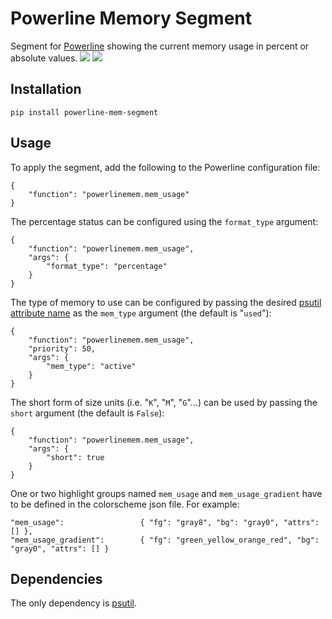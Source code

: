 # Powerline Memory Segment
Segment for [Powerline](https://github.com/powerline/powerline) showing the current memory usage in percent or absolute values.
![](images/img1.png?raw=true)
![](images/img2.png?raw=true)

## Installation
    pip install powerline-mem-segment

## Usage
To apply the segment, add the following to the Powerline configuration file:

    {
        "function": "powerlinemem.mem_usage"
    }

The percentage status can be configured using the ```format_type``` argument:

    {
        "function": "powerlinemem.mem_usage",
        "args": {
            "format_type": "percentage"
        }
    }
    
The type of memory to use can be configured by passing the desired [psutil attribute name](https://pythonhosted.org/psutil/#psutil.virtual_memory) as the ``mem_type`` argument (the default is "`used`"):


    {
        "function": "powerlinemem.mem_usage",
        "priority": 50,
		"args": {
		    "mem_type": "active"
		}
    }

The short form of size units (i.e. "`K`", "`M`", "`G`"...) can be used by passing the `short` argument (the default is `False`):


    {
        "function": "powerlinemem.mem_usage",
		"args": {
		    "short": true
		}
    }


One or two highlight groups named ```mem_usage``` and ```mem_usage_gradient``` have to be defined in the colorscheme json file. For example:

    "mem_usage":                 { "fg": "gray8", "bg": "gray0", "attrs": [] },
    "mem_usage_gradient":        { "fg": "green_yellow_orange_red", "bg": "gray0", "attrs": [] }

## Dependencies
The only dependency is [psutil](https://github.com/giampaolo/psutil).
